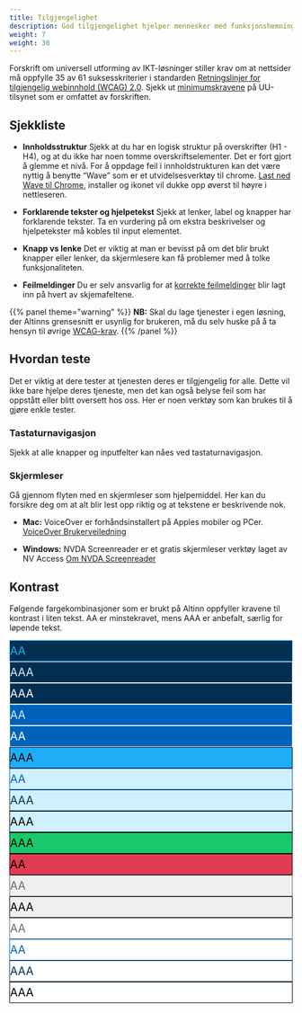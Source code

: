```yaml
---
title: Tilgjengelighet
description: God tilgjengelighet hjelper mennesker med funksjonshemninger å oppfatte innholdet vårt på en meningsfull måte. Ved å bruke Altinn 3 får du mye på kjøpet, men noen ting må du fortsatt huske på selv. 
weight: 7
weight: 30
---
```


Forskrift om universell utforming av IKT-løsninger stiller krav om at nettsider må oppfylle 35 av 61 suksesskriterier i standarden [Retningslinjer for tilgjengelig webinnhold (WCAG) 2.0](https://www.w3.org/Translations/WCAG20-no/). Sjekk ut [minimumskravene](https://www.uutilsynet.no/wcag-standarden/wcag-20-standarden/86) på UU-tilsynet som er omfattet av forskriften.




## Sjekkliste

- **Innholdsstruktur** Sjekk at du har en logisk struktur på overskrifter (H1 - H4), og at du ikke har noen tomme overskriftselementer. Det er fort gjort å glemme et nivå. For å oppdage feil i innholdstrukturen kan det være nyttig å benytte “Wave” som er et utvidelsesverktøy til chrome. [Last ned Wave til Chrome], installer og ikonet vil dukke opp øverst til høyre i nettleseren.

[Last ned Wave til Chrome]: https://chrome.google.com/webstore/detail/wave-evaluation-tool/jbbplnpkjmmeebjpijfedlgcdilocofh

- **Forklarende tekster og hjelpetekst** Sjekk at lenker, label og knapper har forklarende tekster. Ta en vurdering på om ekstra beskrivelser og hjelpetekster må kobles til input elementet.

- **Knapp vs lenke** Det er viktig at man er bevisst på om det blir brukt knapper eller lenker, da skjermlesere kan få problemer med å tolke funksjonaliteten. 

- **Feilmeldinger** Du er selv ansvarlig for at [korrekte feilmeldinger](/planlegging-og-design/guidelines/innhold/#formulering-av-feilmeldinger) blir lagt inn på hvert av skjemafeltene. 




{{% panel theme="warning" %}}
**NB:** Skal du lage tjenester i egen løsning, der Altinns grensesnitt er usynlig for brukeren, må du selv huske på å ta hensyn til øvrige [WCAG-krav](https://www.uutilsynet.no/wcag-standarden/nettsteder/711). 
{{% /panel %}}

## Hvordan teste
Det er viktig at dere tester at tjenesten deres er tilgjengelig for alle. Dette vil ikke bare hjelpe deres tjeneste, men det kan også belyse feil som har oppstått eller blitt oversett hos oss. Her er noen verktøy som kan brukes til å gjøre enkle tester.
### Tastaturnavigasjon
Sjekk at alle knapper og inputfelter kan nåes ved tastaturnavigasjon.

### Skjermleser
Gå gjennom flyten med en skjermleser som hjelpemiddel. Her kan du forsikre deg om at alt blir lest opp riktig og at tekstene er beskrivende nok. 

- **Mac:** VoiceOver er forhåndsinstallert på Apples mobiler og PCer. [VoiceOver Brukerveiledning](https://support.apple.com/no-no/guide/voiceover/welcome/mac)

- **Windows:** NVDA Screenreader er et gratis skjermleser verktøy laget av NV Access 
[Om NVDA Screenreader](https://www.nvaccess.org/about-nvda/)

## Kontrast

Følgende fargekombinasjoner som er brukt på Altinn oppfyller kravene til kontrast i liten tekst. AA er minstekravet, mens AAA er anbefalt, særlig for løpende tekst.

<div>
<div class="ap-swatch" style="background: #022F51;">
<div class="ap-colorCircle" style="border: 1px solid #1EAEF7; color: #1EAEF7; font-size: 20px; line-height: 36px;">AA</div>
<div class="ap-colorCircle" style="border: 1px solid #CFF0FF; color: #CFF0FF; font-size: 20px; line-height: 36px;">AAA</div>
<div class="ap-colorCircle" style="border: 1px solid #fff; color: #fff; font-size: 20px; line-height: 36px;">AAA</div>
</div>
<div class="ap-swatch" style="background: #0062ba;">
<div class="ap-colorCircle" style="border: 1px solid #CFF0FF; color: #CFF0FF; font-size: 20px; line-height: 36px;">AA</div>
<div class="ap-colorCircle" style="border: 1px solid #fff; color: #fff; font-size: 20px; line-height: 36px;">AA</div>
</div>
<div class="ap-swatch" style="background: #1eaef7;">
<div class="ap-colorCircle" style="border: 1px solid #000; color: #000; font-size: 20px; line-height: 36px;">AAA</div>
</div>
<div class="ap-swatch" style="background: #cff0ff;">
<div class="ap-colorCircle" style="border: 1px solid #0062BA; color: #0062BA; font-size: 20px; line-height: 36px;">AA</div>
<div class="ap-colorCircle" style="border: 1px solid #022f51; color: #022f51; font-size: 20px; line-height: 36px;">AAA</div>
<div class="ap-colorCircle" style="border: 1px solid #000; color: #000; font-size: 20px; line-height: 36px;">AAA</div>
</div>
<div class="ap-swatch" style="background: #17c96b;">
<div class="ap-colorCircle" style="border: 1px solid #000; color: #000; font-size: 20px; line-height: 36px;">AAA</div>
</div>
<div class="ap-swatch" style="background: #e23b53;">
<div class="ap-colorCircle" style="border: 1px solid #000; color: #000; font-size: 20px; line-height: 36px;">AA</div>
</div>
<div class="ap-swatch" style="background: #efefef;">
<div class="ap-colorCircle" style="border: 1px solid #6a6a6a; color: #6a6a6a; font-size: 20px; line-height: 36px;">AA</div>
<div class="ap-colorCircle" style="border: 1px solid #000; color: #000; font-size: 20px; line-height: 36px;">AAA</div>
</div>
<div class="ap-swatch" style="background: #ffffff;">
<div class="ap-colorCircle" style="border: 1px solid #6a6a6a; color: #6a6a6a; font-size: 20px; line-height: 36px;">AA</div>
<div class="ap-colorCircle" style="border: 1px solid #0062BA; color: #0062BA; font-size: 20px; line-height: 36px;">AA</div>
<div class="ap-colorCircle" style="border: 1px solid #022f51; color: #022f51; font-size: 20px; line-height: 36px;">AAA</div>
<div class="ap-colorCircle" style="border: 1px solid #000; color: #000; font-size: 20px; line-height: 36px;">AAA</div>
</div></div>